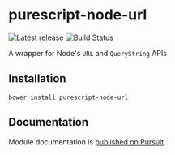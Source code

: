 # purescript-node-url

[![Latest release](http://img.shields.io/github/release/purescript-node/purescript-node-url.svg)](https://github.com/purescript-node/purescript-node-url/releases)
[![Build Status](https://travis-ci.org/purescript-node/purescript-node-url.svg?branch=master)](https://travis-ci.org/purescript-node/purescript-node-url)

A wrapper for Node's `URL` and `QueryString` APIs

## Installation

```
bower install purescript-node-url
```

## Documentation

Module documentation is [published on Pursuit](http://pursuit.purescript.org/packages/purescript-node-url).
